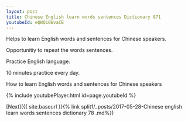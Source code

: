 ```yaml
---
layout: post
title: Chinese English learn words sentences Dictionary 871 
youtubeId: eQWQiGWvaCE
---
```

 
 
Helps to learn English words and sentences for Chinese speakers.

Opportunitiy to repeat the words sentences. 

Practice English language. 
 
10 minutes practice every day. 
 
How to learn English words and sentences for Chinese speakers 
 
{% include youtubePlayer.html id=page.youtubeId %}
 
 
[Next]({{ site.baseurl }}{% link  split1/_posts/2017-05-28-Chinese english learn words sentences dictionary 78 .md%})
 
